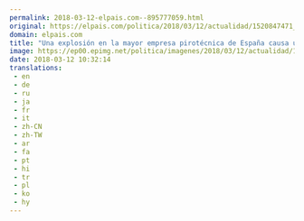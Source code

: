 ```yaml
---
permalink: 2018-03-12-elpais.com--895777059.html
original: https://elpais.com/politica/2018/03/12/actualidad/1520847471_164310.html#?ref=rss&format=simple&link=link
domain: elpais.com
title: "Una explosión en la mayor empresa pirotécnica de España causa un muerto en Valencia"
image: https://ep00.epimg.net/politica/imagenes/2018/03/12/actualidad/1520847471_164310_1520848522_rrss_normal.jpg
date: 2018-03-12 10:32:14
translations: 
 - en
 - de
 - ru
 - ja
 - fr
 - it
 - zh-CN
 - zh-TW
 - ar
 - fa
 - pt
 - hi
 - tr
 - pl
 - ko
 - hy
---
```


